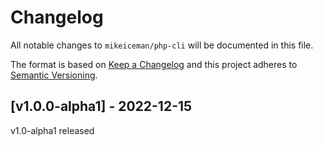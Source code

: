 # Changelog

All notable changes to `mikeiceman/php-cli` will be documented in this file.

The format is based on [Keep a Changelog](http://keepachangelog.com/en/1.0.0/)
and this project adheres to [Semantic Versioning](http://semver.org/spec/v2.0.0.html).

## [v1.0.0-alpha1] - 2022-12-15

v1.0-alpha1 released
